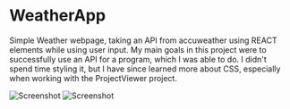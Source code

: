 # WeatherApp
Simple Weather webpage, taking an API from accuweather using REACT elements while using user input.  My main goals in this project were to successfully use an API for a program, which I was able to do.  I didn't spend time styling it, but I have since learned more about CSS, especially when working with the ProjectViewer project.

![Screenshot](https://i.imgur.com/eLVLUTd.png "Search Bar")
![Screenshot](https://i.imgur.com/nVNPAgl.png "Results, with an accompanying picture")

